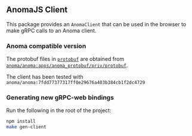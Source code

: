 ## AnomaJS Client

This package provides an `AnomaClient` that can be used in the browser to make
gRPC calls to an Anoma client.

### Anoma compatible version

The protobuf files in [`protobuf`](./protobuf) are obtained from [`anoma/anoma:apps/anoma_protobuf/priv/protobuf`](https://github.com/anoma/anoma/tree/7fdd77377317ff0e29676a403b384cb1f2dc4729/apps/anoma_protobuf/priv/protobuf).

The client has been tested with `anoma/anoma:7fdd77377317ff0e29676a403b384cb1f2dc4729`

### Generating new gRPC-web bindings

Run the following in the root of the project:

``` sh
npm install
make gen-client
```
